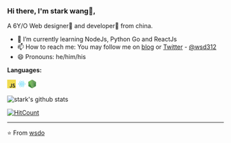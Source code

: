 ### Hi there, I'm stark wang👦,
A 6Y/O Web designer🌈 and developer🎯 from china.
- 🌱 I’m currently learning NodeJs, Python Go and ReactJs
- 📫 How to reach me: You may follow me on [blog](https://shudong.wang) or [Twitter](https://twitter.com/wsd312) - [@wsd312](https://twitter.com/wsd312)
- 😄 Pronouns: he/him/his

**Languages:**  

<code><img height="20" src="https://raw.githubusercontent.com/github/explore/80688e429a7d4ef2fca1e82350fe8e3517d3494d/topics/javascript/javascript.png"></code>
<code><img height="20" src="https://raw.githubusercontent.com/github/explore/80688e429a7d4ef2fca1e82350fe8e3517d3494d/topics/react/react.png"></code>
<code><img height="20" src="https://raw.githubusercontent.com/github/explore/80688e429a7d4ef2fca1e82350fe8e3517d3494d/topics/nodejs/nodejs.png"></code>

![stark's github stats](https://github-readme-stats.vercel.app/api?username=wsdo&show_icons=true&hide=["issues"])

[![HitCount](http://hits.dwyl.com/wsdo/wsdo.svg)](http://hits.dwyl.com/wsdo/wsdo)

---
⭐️ From [wsdo](https://github.com/wsdo)
